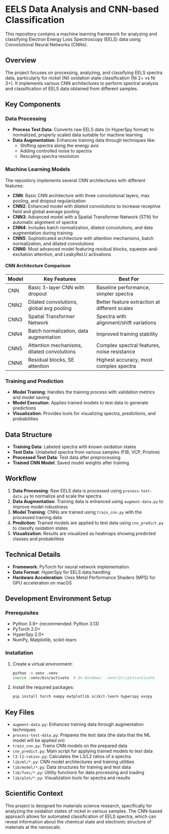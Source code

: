 # EELS Data Analysis and CNN-based Classification

This repository contains a machine learning framework for analyzing and classifying Electron Energy Loss Spectroscopy (EELS) data using Convolutional Neural Networks (CNNs).

## Overview

The project focuses on processing, analyzing, and classifying EELS spectra data, particularly for nickel (Ni) oxidation state classification (Ni 2+ vs Ni 3+). It implements various CNN architectures to perform spectral analysis and classification of EELS data obtained from different samples.

## Key Components

### Data Processing

- **Process Test Data**: Converts raw EELS data (in HyperSpy format) to normalized, properly scaled data suitable for machine learning
- **Data Augmentation**: Enhances training data through techniques like:
  - Shifting spectra along the energy axis
  - Adding controlled noise to spectra
  - Rescaling spectra resolution

### Machine Learning Models

The repository implements several CNN architectures with different features:

- **CNN**: Basic CNN architecture with three convolutional layers, max pooling, and dropout regularization
- **CNN2**: Enhanced model with dilated convolutions to increase receptive field and global average pooling
- **CNN3**: Advanced model with a Spatial Transformer Network (STN) for automatic alignment of spectra
- **CNN4**: Includes batch normalization, dilated convolutions, and data augmentation during training
- **CNN5**: Sophisticated architecture with attention mechanisms, batch normalization, and dilated convolutions
- **CNN6**: Most advanced model featuring residual blocks, squeeze-and-excitation attention, and LeakyReLU activations

#### CNN Architecture Comparison

| Model | Key Features | Best For |
|-------|-------------|----------|
| CNN   | Basic 3-layer CNN with dropout | Baseline performance, simpler spectra |
| CNN2  | Dilated convolutions, global avg pooling | Better feature extraction at different scales |
| CNN3  | Spatial Transformer Network | Spectra with alignment/shift variations |
| CNN4  | Batch normalization, data augmentation | Improved training stability |
| CNN5  | Attention mechanisms, dilated convolutions | Complex spectral features, noise resistance |
| CNN6  | Residual blocks, SE attention | Highest accuracy, most complex spectra |

### Training and Prediction

- **Model Training**: Handles the training process with validation metrics and model saving
- **Model Execution**: Applies trained models to test data to generate predictions
- **Visualization**: Provides tools for visualizing spectra, predictions, and probabilities

## Data Structure

- **Training Data**: Labeled spectra with known oxidation states
- **Test Data**: Unlabeled spectra from various samples (FIB, VCP, Pristine)
- **Processed Test Data**: Test data after preprocessing
- **Trained CNN Model**: Saved model weights after training

## Workflow

1. **Data Processing**: Raw EELS data is processed using `process-test-data.py` to normalize and scale the spectra
2. **Data Augmentation**: Training data is enhanced using `augment-data.py` to improve model robustness
3. **Model Training**: CNNs are trained using `train_cnn.py` with the processed training data
4. **Prediction**: Trained models are applied to test data using `cnn_predict.py` to classify oxidation states
5. **Visualization**: Results are visualized as heatmaps showing predicted classes and probabilities

## Technical Details

- **Framework**: PyTorch for neural network implementation
- **Data Format**: HyperSpy for EELS data handling
- **Hardware Acceleration**: Uses Metal Performance Shaders (MPS) for GPU acceleration on macOS

## Development Environment Setup

### Prerequisites

- Python 3.9+ (recommended: Python 3.13)
- PyTorch 2.0+
- HyperSpy 2.0+
- NumPy, Matplotlib, scikit-learn

### Installation

1. Create a virtual environment:
   ```bash
   python -m venv .venv
   source .venv/bin/activate  # On Windows: .venv\Scripts\activate
   ```

2. Install the required packages:
   ```bash
   pip install torch numpy matplotlib scikit-learn hyperspy exspy
   ```

## Key Files

- `augment-data.py`: Enhances training data through augmentation techniques
- `process-test-data.py`: Prepares the test data (the data that the ML model will be applied on)
- `train_cnn.py`: Trains CNN models on the prepared data
- `cnn_predict.py`: Main script for applying trained models to test data
- `l3-l2-ratios.py`: Calculates the L3/L2 ratios of a spectra
- `lib/ml/*.py`: CNN model architectures and training utilities
- `lib/model/*.py`: Data structures for training and test data
- `lib/func/*.py`: Utility functions for data processing and loading
- `lib/plot/*.py`: Visualization tools for spectra and results

## Scientific Context

This project is designed for materials science research, specifically for analyzing the oxidation states of nickel in various samples. The CNN-based approach allows for automated classification of EELS spectra, which can reveal information about the chemical state and electronic structure of materials at the nanoscale.
